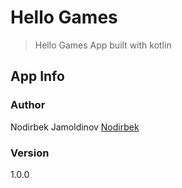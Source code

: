 # Hello Games
> Hello Games App built with kotlin

## App Info

### Author 
Nodirbek Jamoldinov [Nodirbek](https://nodirbek.com/)

### Version
1.0.0
